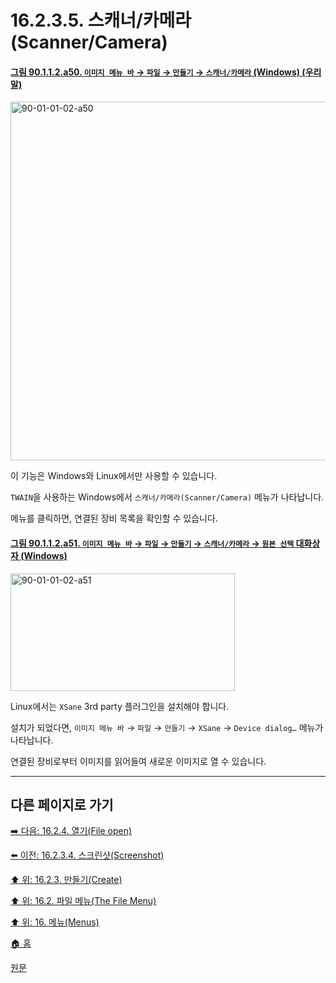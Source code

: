 # 16.2.3.5. 스캐너/카메라(Scanner/Camera)

<a id="90-01-01-02-a50"></a>

#### [그림 90.1.1.2.a50. `이미지 메뉴 바` → `파일` → `만들기` → `스캐너/카메라` (Windows) (우리말)](./90-01-01-02-00-create.md#90-01-01-02-a50)
<img width="860" height="574" alt="90-01-01-02-a50" src="https://github.com/user-attachments/assets/33d6305a-bf16-44c5-99da-0ecd714395f8" />

이 기능은 Windows와 Linux에서만 사용할 수 있습니다.

`TWAIN`을 사용하는 Windows에서 `스캐너/카메라(Scanner/Camera)` 메뉴가 나타납니다.

메뉴를 클릭하면, 연결된 장비 목록을 확인할 수 있습니다.

<a id="90-01-01-02-a51"></a>

#### [그림 90.1.1.2.a51. `이미지 메뉴 바` → `파일` → `만들기` → `스캐너/카메라` → `원본 선택` 대화상자 (Windows)](./90-01-01-02-00-create.md#90-01-01-02-a51)
<img width="359" height="188" alt="90-01-01-02-a51" src="https://github.com/user-attachments/assets/971e554b-c374-44e4-ae78-60377c83b700" />

Linux에서는 `XSane` 3rd party 플러그인을 설치해야 합니다.

설치가 되었다면, `이미지 메뉴 바` → `파일` → `만들기` → `XSane` → `Device dialog…` 메뉴가 나타납니다.

연결된 장비로부터 이미지를 읽어들여 새로운 이미지로 열 수 있습니다.

***

## 다른 페이지로 가기

[➡️ 다음: 16.2.4. 열기(File open)](./16-02-04-00-file-open.md)

[⬅️ 이전: 16.2.3.4. 스크린샷(Screenshot)](./16-02-03-04-screenshot.md)

[⬆️ 위: 16.2.3. 만들기(Create)](./16-02-03-00-create.md)

[⬆️ 위: 16.2. 파일 메뉴(The File Menu)](./16-02-00-the-file-menu.md)

[⬆️ 위: 16. 메뉴(Menus)](./16-00-menus.md)

[🏠 홈](./00-home.md)

[원문](https://docs.gimp.org/2.10/ko/gimp-file-create.html#idm22888)